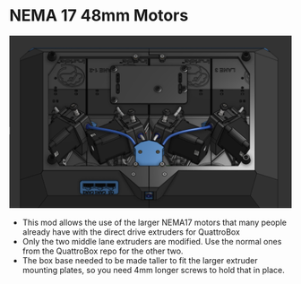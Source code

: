# NEMA 17 48mm Motors

![alt text](image.png)

* This mod allows the use of the larger NEMA17 motors that many people already have with the direct drive extruders for QuattroBox
* Only the two middle lane extruders are modified. Use the normal ones from the QuattroBox repo for the other two.
* The box base needed to be made taller to fit the larger extruder mounting plates, so you need 4mm longer screws to hold that in place.